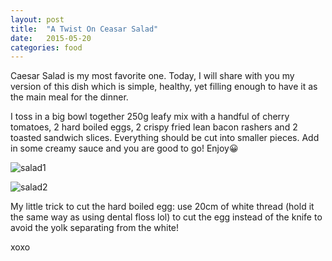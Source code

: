 ```yaml
---
layout: post
title:  "A Twist On Ceasar Salad"
date:   2015-05-20
categories: food
---
```


Caesar Salad is my most favorite one. Today, I will share with you my version of this dish which is simple, healthy, yet filling enough to have it as the main meal for the dinner.

I toss in a big bowl together 250g leafy mix with a handful of cherry tomatoes, 2 hard boiled eggs, 2 crispy fried lean bacon rashers and 2 toasted sandwich slices. Everything should be cut into smaller pieces. Add in some creamy sauce and you are good to go! Enjoy😀

![salad1](https://remyniscent.files.wordpress.com/2015/05/salad4.jpg)

![salad2](https://remyniscent.files.wordpress.com/2015/05/salad4-2.jpg)

My little trick to cut the hard boiled egg: use 20cm of white thread (hold it the same way as using dental floss lol) to cut the egg instead of the knife to avoid the yolk separating from the white!

xoxo
